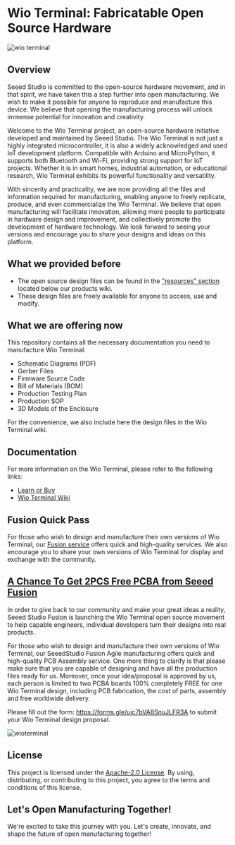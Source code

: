 # Wio Terminal: Fabricatable Open Source Hardware

![wio terminal](https://files.seeedstudio.com/wiki/Wio-Terminal/img/Wio-Terminal-Wiki.jpg)

## Overview

Seeed Studio is committed to the open-source hardware movement, and in that spirit, we have taken this a step further into open manufacturing. We wish to make it possible for anyone to reproduce and manufacture this device. We believe that opening the manufacturing process will unlock immense potential for innovation and creativity.

Welcome to the Wio Terminal project, an open-source hardware initiative developed and maintained by Seeed Studio. The Wio Terminal is not just a highly integrated microcontroller, it is also a widely acknowledged and used IoT development platform. Compatible with Arduino and MicroPython, it supports both Bluetooth and Wi-Fi, providing strong support for IoT projects. Whether it is in smart homes, industrial automation, or educational research, Wio Terminal exhibits its powerful functionality and versatility.

With sincerity and practicality, we are now providing all the files and information required for manufacturing, enabling anyone to freely replicate, produce, and even commercialize the Wio Terminal. We believe that open manufacturing will facilitate innovation, allowing more people to participate in hardware design and improvement, and collectively promote the development of hardware technology. We look forward to seeing your versions and encourage you to share your designs and ideas on this platform.

## What we provided before

- The open source design files can be found in the ["resources" section](https://wiki.seeedstudio.com/Wio-Terminal-Getting-Started#resources) located below our products wiki.
- These design files are freely available for anyone to access, use and modify.

## What we are offering now

This repository contains all the necessary documentation you need to manufacture Wio Terminal:

- Schematic Diagrams (PDF)
- Gerber Files
- Firmware Source Code
- Bill of Materials (BOM)
- Production Testing Plan
- Production SOP
- 3D Models of the Enclosure

For the convenience, we also include here the design files in the Wio Terminal wiki.

## Documentation

For more information on the Wio Terminal, please refer to the following links:

- [Learn or Buy](https://www.seeedstudio.com/Wio-Terminal-p-4509.html)
- [Wio Terminal Wiki](https://wiki.seeedstudio.com/Wio-Terminal-Getting-Started)

## Fusion Quick Pass

For those who wish to design and manufacture their own versions of Wio Terminal, our [Fusion service](https://www.seeedstudio.com/fusion.html) offers quick and high-quality services. We also encourage you to share your own versions of Wio Terminal for display and exchange with the community.

## [A Chance To Get 2PCS Free PCBA from Seeed Fusion](https://www.seeedstudio.com/blog/2023/05/25/from-concept-to-creation-join-the-wio-terminal-movement-and-fabricate-your-own-open-source-hardware-for-a-chance-to-get-2pcs-free-pcba-from-seeed-fusion/)

In order to give back to our community and make your great ideas a reality, Seeed Studio Fusion is launching the Wio Terminal open source movement to help capable engineers, individual developers turn their designs into real products.

For those who wish to design and manufacture their own versions of Wio Terminal, our SeeedStudio Fusion Agile manufacturing offers quick and high-quality PCB Assembly service. One more thing to clarify is that please make sure that you are capable of designing and have all the production files ready for us. Moreover, once your idea/proposal is approved by us, each person is limited to two PCBA boards 100% completely FREE for one Wio Terminal design, including PCB fabrication, the cost of parts, assembly and free worldwide delivery.

Please fill out the form: https://forms.gle/uic7bVA8SnuJLFR3A to submit your Wio Terminal design proposal. 

![wioterminal](https://www.seeedstudio.com/blog/wp-content/uploads/2023/05/wio%E6%B4%BB%E5%8A%A8banner1200x628.png)

## License

This project is licensed under the [Apache-2.0 License](/LICENSE). By using, distributing, or contributing to this project, you agree to the terms and conditions of this license.

## Let's Open Manufacturing Together!

We're excited to take this journey with you. Let's create, innovate, and shape the future of open manufacturing together!

